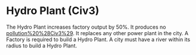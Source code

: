# Hydro Plant (Civ3)

The Hydro Plant increases factory output by 50%. It produces no [pollution%20%28Civ3%29](pollution). It replaces any other power plant in the city. A Factory is required to build a Hydro Plant. A city must have a river within its radius to build a Hydro Plant.